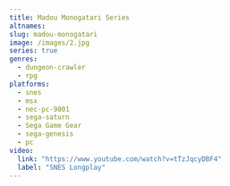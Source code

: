 ```yaml
---
title: Madou Monogatari Series
altnames:
slug: madou-monogatari
image: /images/2.jpg
series: true
genres:
  - dungeon-crawler
  - rpg
platforms:
  - snes
  - msx
  - nec-pc-9801
  - sega-saturn
  - Sega Game Gear
  - sega-genesis
  - pc
video:
  link: "https://www.youtube.com/watch?v=tTzJqcyDBF4"
  label: "SNES Longplay"
---
```


